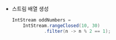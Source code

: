 * 스트림 배열 생성
    ```java
    IntStream oddNumbers = 
        IntStream.rangeClosed(10, 30)
                .filter(n -> n % 2 == 1);
    ```